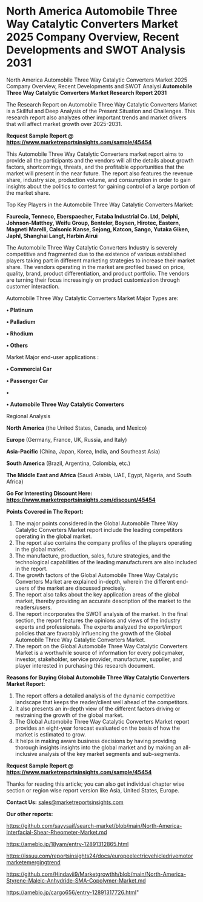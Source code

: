 # North America Automobile Three Way Catalytic Converters Market 2025 Company Overview, Recent Developments and SWOT Analysis 2031
North America Automobile Three Way Catalytic Converters Market 2025 Company Overview, Recent Developments and SWOT Analysi
<strong>Automobile Three Way Catalytic Converters Market Research Report 2031</strong>

The Research Report on Automobile Three Way Catalytic Converters Market is a Skillful and Deep Analysis of the Present Situation and Challenges. This research report also analyzes other important trends and market drivers that will affect market growth over 2025-2031.

<strong>Request Sample Report @ <a href=https://www.marketreportsinsights.com/sample/45454>https://www.marketreportsinsights.com/sample/45454</a></strong>

This Automobile Three Way Catalytic Converters market report aims to provide all the participants and the vendors will all the details about growth factors, shortcomings, threats, and the profitable opportunities that the market will present in the near future. The report also features the revenue share, industry size, production volume, and consumption in order to gain insights about the politics to contest for gaining control of a large portion of the market share.

Top Key Players in the Automobile Three Way Catalytic Converters Market:

<strong>Faurecia, Tenneco, Eberspaecher, Futaba Industrial Co. Ltd, Delphi, Johnson-Matthey, Weifu Group, Benteler, Boysen, Hirotec, Eastern, Magneti Marelli, Calsonic Kanse, Sejong, Katcon, Sango, Yutaka Giken, Japhl, Shanghai Langt, Harbin Airui</strong>

The Automobile Three Way Catalytic Converters Industry is severely competitive and fragmented due to the existence of various established players taking part in different marketing strategies to increase their market share. The vendors operating in the market are profiled based on price, quality, brand, product differentiation, and product portfolio. The vendors are turning their focus increasingly on product customization through customer interaction.

Automobile Three Way Catalytic Converters Market Major Types are:

<strong>•  Platinum

•  Palladium

•  Rhodium

•  Others</strong>

Market Major end-user applications :

<strong>•  Commercial Car

•  Passenger Car

•  

•  Automobile Three Way Catalytic Converters</strong>

Regional Analysis

</u><strong><b>North America</b></strong> (the United States, Canada, and Mexico)

<strong><b>Europe </b></strong>(Germany, France, UK, Russia, and Italy)

<strong><b>Asia-Pacific</b></strong> (China, Japan, Korea, India, and Southeast Asia)

<strong><b>South America</b></strong> (Brazil, Argentina, Colombia, etc.)

<strong><b>The Middle East and Africa</b></strong> (Saudi Arabia, UAE, Egypt, Nigeria, and South Africa)

<strong>Go For Interesting Discount Here: <a href=https://www.marketreportsinsights.com/discount/45454>https://www.marketreportsinsights.com/discount/45454</a></strong>

<strong>Points Covered in The Report:</strong>
<ol>
  <li>The major points considered in the Global Automobile Three Way Catalytic Converters Market report include the leading competitors operating in the global market.</li>
  <li>The report also contains the company profiles of the players operating in the global market.</li>
  <li>The manufacture, production, sales, future strategies, and the technological capabilities of the leading manufacturers are also included in the report.</li>
  <li>The growth factors of the Global Automobile Three Way Catalytic Converters Market are explained in-depth, wherein the different end-users of the market are discussed precisely.</li>
  <li>The report also talks about the key application areas of the global market, thereby providing an accurate description of the market to the readers/users.</li>
  <li>The report incorporates the SWOT analysis of the market. In the final section, the report features the opinions and views of the industry experts and professionals. The experts analyzed the export/import policies that are favorably influencing the growth of the Global Automobile Three Way Catalytic Converters Market.</li>
  <li>The report on the Global Automobile Three Way Catalytic Converters Market is a worthwhile source of information for every policymaker, investor, stakeholder, service provider, manufacturer, supplier, and player interested in purchasing this research document.</li>
</ol>
<strong>Reasons for Buying Global Automobile Three Way Catalytic Converters Market Report:</strong>

<ol>
  <li>The report offers a detailed analysis of the dynamic competitive landscape that keeps the reader/client well ahead of the competitors.</li>
  <li>It also presents an in-depth view of the different factors driving or restraining the growth of the global market.</li>
  <li>The Global Automobile Three Way Catalytic Converters Market report provides an eight-year forecast evaluated on the basis of how the market is estimated to grow.</li>
  <li>It helps in making aware business decisions by having providing thorough insights insights into the global market and by making an all-inclusive analysis of the key market segments and sub-segments.</li>
</ol>
<strong>Request Sample Report @ <a href=https://www.marketreportsinsights.com/sample/45454>https://www.marketreportsinsights.com/sample/45454</a></strong>


Thanks for reading this article; you can also get individual chapter wise section or region wise report version like Asia, United States, Europe.

<strong>Contact Us:</strong>
sales@marketreportsinsights.com

<strong>Our other reports:</strong>

<a href=https://github.com/sayysaif/search-market/blob/main/North-America-Interfacial-Shear-Rheometer-Market.md>https://github.com/sayysaif/search-market/blob/main/North-America-Interfacial-Shear-Rheometer-Market.md</a>

<a href=https://ameblo.jp/18yam/entry-12891312865.html>https://ameblo.jp/18yam/entry-12891312865.html</a>

<a href=https://issuu.com/reportsinsights24/docs/europeelectricvehicledrivemotormarketemergingtrend>https://issuu.com/reportsinsights24/docs/europeelectricvehicledrivemotormarketemergingtrend</a>

<a href=https://github.com/Hindavii9/Marketgrowthh/blob/main/North-America-Styrene-Maleic-Anhydride-SMA-Copolymer-Market.md>https://github.com/Hindavii9/Marketgrowthh/blob/main/North-America-Styrene-Maleic-Anhydride-SMA-Copolymer-Market.md</a>

<a href=https://ameblo.jp/cargo656/entry-12891317726.html>https://ameblo.jp/cargo656/entry-12891317726.html</a>"
